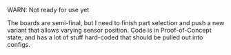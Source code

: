 WARN: Not ready for use yet

The boards are semi-final, but I need to finish part selection and push a new variant that allows varying sensor position.
Code is in Proof-of-Concept state, and has a lot of stuff hard-coded that should be pulled out into configs.

